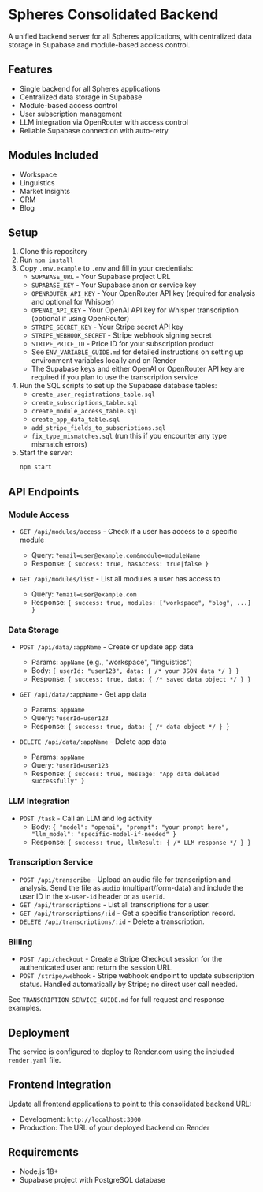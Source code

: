 # Spheres Consolidated Backend

A unified backend server for all Spheres applications, with centralized data storage in Supabase and module-based access control.

## Features
- Single backend for all Spheres applications
- Centralized data storage in Supabase
- Module-based access control
- User subscription management 
- LLM integration via OpenRouter with access control
- Reliable Supabase connection with auto-retry

## Modules Included
- Workspace
- Linguistics
- Market Insights
- CRM
- Blog 

## Setup
1. Clone this repository
2. Run `npm install`
3. Copy `.env.example` to `.env` and fill in your credentials:
   - `SUPABASE_URL` - Your Supabase project URL
   - `SUPABASE_KEY` - Your Supabase anon or service key
   - `OPENROUTER_API_KEY` - Your OpenRouter API key (required for analysis and optional for Whisper)
   - `OPENAI_API_KEY` - Your OpenAI API key for Whisper transcription (optional if using OpenRouter)
   - `STRIPE_SECRET_KEY` - Your Stripe secret API key
   - `STRIPE_WEBHOOK_SECRET` - Stripe webhook signing secret
   - `STRIPE_PRICE_ID` - Price ID for your subscription product
   - See `ENV_VARIABLE_GUIDE.md` for detailed instructions on setting up environment variables locally and on Render
   - The Supabase keys and either OpenAI or OpenRouter API key are required if you plan to use the transcription service
4. Run the SQL scripts to set up the Supabase database tables:
   - `create_user_registrations_table.sql`
   - `create_subscriptions_table.sql`
   - `create_module_access_table.sql`
   - `create_app_data_table.sql`
   - `add_stripe_fields_to_subscriptions.sql`
   - `fix_type_mismatches.sql` (run this if you encounter any type mismatch errors)
5. Start the server:
   ```bash
   npm start
   ```

## API Endpoints

### Module Access
- `GET /api/modules/access` - Check if a user has access to a specific module
  - Query: `?email=user@example.com&module=moduleName`
  - Response: `{ success: true, hasAccess: true|false }`

- `GET /api/modules/list` - List all modules a user has access to
  - Query: `?email=user@example.com`
  - Response: `{ success: true, modules: ["workspace", "blog", ...] }`

### Data Storage
- `POST /api/data/:appName` - Create or update app data
  - Params: `appName` (e.g., "workspace", "linguistics")
  - Body: `{ userId: "user123", data: { /* your JSON data */ } }`
  - Response: `{ success: true, data: { /* saved data object */ } }`

- `GET /api/data/:appName` - Get app data
  - Params: `appName`
  - Query: `?userId=user123`
  - Response: `{ success: true, data: { /* data object */ } }`

- `DELETE /api/data/:appName` - Delete app data
  - Params: `appName`
  - Query: `?userId=user123`
  - Response: `{ success: true, message: "App data deleted successfully" }`

### LLM Integration
- `POST /task` - Call an LLM and log activity
  - Body: `{ "model": "openai", "prompt": "your prompt here", "llm_model": "specific-model-if-needed" }`
  - Response: `{ success: true, llmResult: { /* LLM response */ } }`

### Transcription Service
- `POST /api/transcribe` - Upload an audio file for transcription and analysis. Send the file as `audio` (multipart/form-data) and include the user ID in the `x-user-id` header or as `userId`.
- `GET /api/transcriptions` - List all transcriptions for a user.
- `GET /api/transcriptions/:id` - Get a specific transcription record.
- `DELETE /api/transcriptions/:id` - Delete a transcription.

### Billing
- `POST /api/checkout` - Create a Stripe Checkout session for the authenticated user and return the session URL.
- `POST /stripe/webhook` - Stripe webhook endpoint to update subscription status. Handled automatically by Stripe; no direct user call needed.
  
See `TRANSCRIPTION_SERVICE_GUIDE.md` for full request and response examples.

## Deployment
The service is configured to deploy to Render.com using the included `render.yaml` file.

## Frontend Integration
Update all frontend applications to point to this consolidated backend URL:
- Development: `http://localhost:3000`
- Production: The URL of your deployed backend on Render

## Requirements
- Node.js 18+
- Supabase project with PostgreSQL database
